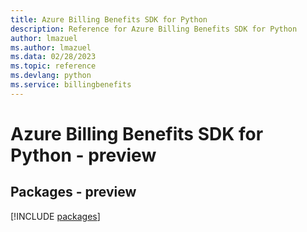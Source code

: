 ```yaml
---
title: Azure Billing Benefits SDK for Python
description: Reference for Azure Billing Benefits SDK for Python
author: lmazuel
ms.author: lmazuel
ms.data: 02/28/2023
ms.topic: reference
ms.devlang: python
ms.service: billingbenefits
---
```

# Azure Billing Benefits SDK for Python - preview
## Packages - preview
[!INCLUDE [packages](billing-benefits-index.md)]